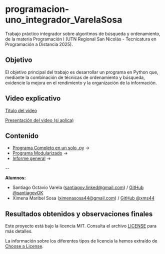 # programacion-uno_integrador_VarelaSosa

Trabajo práctico integrador sobre algoritmos de búsqueda y ordenamiento, de la materia Programación I (UTN Regional San Nicolás - Tecnicatura en Programación a Distancia 2025).

## Objetivo

El objetivo principal del trabajo es desarrollar un programa en Python que, mediante la combinación de técnicas de ordenamiento y búsqueda, evidencie la mejora en el rendimiento y la organización de la información.


## Video explicativo

[Título del video]()

[Presentación del video (si aplica)]()

## Contenido

- [Programa Completo en un solo .py](./programacion-uno_integrador.py) -> 
- [Programa Modularizado](./src/main.py) -> 
- [Informe general](./informe_general) -> 

--

**Alumnos:**
- Santiago Octavio Varela (santiagov.linked@gmail.com) / [GitHub @santiagovOK](https://github.com/santiagovOK) 
- Ximena Maribel Sosa (ximenasosa44@gmail.com) / [GitHub @xms44](https://github.com/xms44) 

## Resultados obtenidos y observaciones finales

Este proyecto está bajo la licencia MIT. Consulta el archivo [LICENSE](./LICENSE) para más detalles.

La información sobre los diferentes tipos de licencia la hemos extraído de [Choose a License](https://choosealicense.com/).

